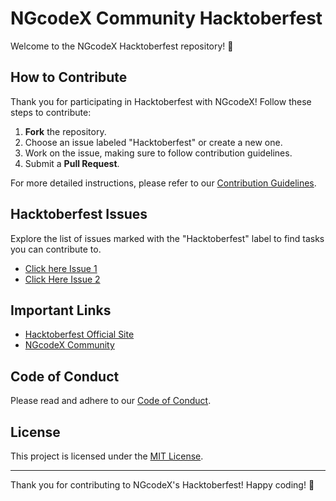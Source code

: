 # NGcodeX Community Hacktoberfest

Welcome to the NGcodeX Hacktoberfest repository! 🚀

## How to Contribute

Thank you for participating in Hacktoberfest with NGcodeX! Follow these steps to contribute:

1. **Fork** the repository.
2. Choose an issue labeled "Hacktoberfest" or create a new one.
3. Work on the issue, making sure to follow contribution guidelines.
4. Submit a **Pull Request**.

For more detailed instructions, please refer to our [Contribution Guidelines](https://opensource.guide/how-to-contribute/).

## Hacktoberfest Issues

Explore the list of issues marked with the "Hacktoberfest" label to find tasks you can contribute to.

- [Click here Issue 1](https://firstissue.dev/)
- [Click Here Issue 2](https://hacktoberfest-projects.vercel.app/)

## Important Links

- [Hacktoberfest Official Site](https://hacktoberfest.digitalocean.com/)
- [NGcodeX Community](https://ngcodex.com/)

## Code of Conduct

Please read and adhere to our [Code of Conduct](https://www.digitalocean.com/community/tutorial_series/an-introduction-to-open-source).

## License

This project is licensed under the [MIT License](LICENSE).

---

Thank you for contributing to NGcodeX's Hacktoberfest! Happy coding! 🎉
